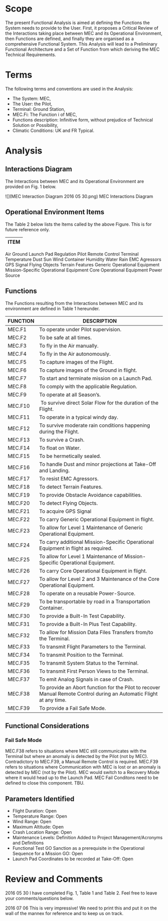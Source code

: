 # Scope
The present Functional Analysis is aimed at defining the Functions the System needs to provide to the User.
First, it proposes a Critical Review of the Interactions taking place between MEC and its Operational Environment, then Functions are defined, and finally they are organised as a comprehensive Functional System.
This Analysis will lead to a Preliminary Functional Architecture and a Set of Function from which deriving the MEC Technical Requirements.

# Terms
The following terms and conventions are used in the Analysis:
- The System: MEC,
- The User: the Pilot,
- Terminal: Ground Station,
- MEC.Fi: The Function i of MEC,
- Functions description:  Infinitive form, without prejudice of Technical Solution or Possibility,
- Climatic Conditions: UK and FR Typical.

# Analysis
## Interactions Diagram
The Interactions between MEC and its Operational Environment are provided on Fig. 1 below.

![](MEC Interaction Diagram 2016 05 30.png)
MEC Interactions Diagram

## Operational Environment Items
The Table 2 below lists the Items called by the above Figure. This is for future reference only.

| ITEM |
| --- |
Air
Ground
Launch Pad
Regulation
Pilot
Remote Control
Terminal
Temperature
Dust
Sun
Wind
Container
Humidity
Water
Rain
EMC Agressors
GPS Signal
Flying Objects
Terrain Features
Generic Operational Equipment
Mission-Specific Operational Equipment
Core Operational Equipment
Power Source


## Functions
The Functions resulting from the Interactions between MEC and its environment are defined in Table 1 hereunder.

FUNCTION | DESCRIPTION
--- | --- |
MEC.F1 | To operate under Pilot supervision.
MEC.F2 | To be safe at all times.
MEC.F3 | To fly in the Air manually.
MEC.F4 | To fly in the Air autonomously.
MEC.F5 | To capture images of the Flight.
MEC.F6 | To capture images of the Ground in flight.
MEC.F7 | To start and terminate mission on a Launch Pad.
MEC.F8 | To comply with the applicable Regulation.
MEC.F9 | To operate at all Season’s.
MEC.F10 | To survive direct Solar Flow for the duration of the Flight.
MEC.F11 | To operate in a typical windy day.
MEC.F12 | To survive moderate rain conditions happening during the Flight.
MEC.F13 | To survive a Crash.
MEC.F14 | To float on Water.
MEC.F15 | To be hermetically sealed.
MEC.F16 | To handle Dust and minor projections at Take-Off and Landing.
MEC.F17 | To resist EMC Agressors.
MEC.F18 | To detect Terrain Features.
MEC.F19 | To provide Obstacle Avoidance capabilities.
MEC.F20 | To detect Flying Objects.
MEC.F21 | To acquire GPS Signal
MEC.F22 | To carry Generic Operational Equipment in flight.
MEC.F23 | To allow for Level 1 Maintenance of Generic Operational Equipment.
MEC.F24 | To carry additional Mission-Specific Operational Equipment in flight as required.
MEC.F25 | To allow for Level 1 Maintenance of Mission-Specific Operational Equipment.
MEC.F26 | To carry Core Operational Equipment in flight.
MEC.F27 | To allow for Level 2 and 3 Maintenance of the Core Operational Equipment.
MEC.F28 | To operate on a reusable Power-Source.
MEC.F29 | To be transportable by road in a Transportation Container.
MEC.F30 | To provide a Built-In Test Capability.
MEC.F31 | To provide a Built-In Plus Test Capability.
MEC.F32 | To allow for Mission Data Files Transfers from/to the Terminal.
MEC.F33 | To transmit Flight Parameters to the Terminal.
MEC.F34 | To transmit Position to the Terminal.
MEC.F35 | To transmit System Status to the Terminal.
MEC.F36 | To transmit First Person Views to the Terminal.
MEC.F37 | To emit Analog Signals in case of Crash.
MEC.F38 | To provide an Abort function for the Pilot to recover Manual Remote Control during an Automatic Flight at any time.
MEC.F39 | To provide a Fail Safe Mode.


## Functional Considerations
### Fail Safe Mode
MEC.F38 refers to situations where MEC still communicates with the Terminal but where an anomaly is detected by the Pilot (not by MEC). Contradictory to MEC.F39, a Manual Remote Control is required.
MEC.F39 refers to situations where Communication with MEC is lost or an anomaly is detected by MEC (not by the Pilot). MEC would switch to a Recovery Mode where it would head up to the Launch Pad.
MEC Fail Conditons need to be defined to close this component. TBU.

## Parameters Identified

- Flight Duration: Open
- Temperature Range: Open
- Wind Range: Open
- Maximum Altitude: Open
- Crash Location Range: Open
- Maintenance Levels: Definition Added to Project Management/Acronyms and Definitions
- Functional Test GO Sanction as a prerequisite in the Operational Sequence for a Mission GO: Open
- Launch Pad Coordinates to be recorded at Take-Off: Open

# Review and Comments
2016 05 30
I have completed Fig. 1, Table 1 and Table 2. Feel free to leave your comments/questions below.

2016 07 06
This is very impressive! We need to print this and put it on the wall of the mannex for reference and to keep us on track.
